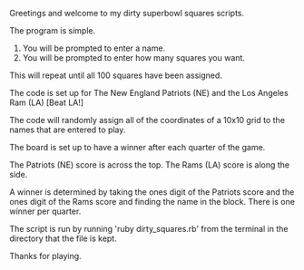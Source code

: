 Greetings and welcome to my dirty superbowl squares scripts.

The program is simple.

1.  You will be prompted to enter a name.
2.  You will be prompted to enter how many squares you want.

This will repeat until all 100 squares have been assigned.

The code is set up for The New England Patriots (NE) and the
Los Angeles Ram (LA) [Beat LA!]

The code will randomly assign all of the coordinates of a 10x10 grid to
the names that are entered to play.

The board is set up to have a winner after each quarter of the game.

The Patriots (NE) score is across the top.  The Rams (LA) score is along
the side.

A winner is determined by taking the ones digit of the Patriots score and the
ones digit of the Rams score and finding the name in the block.  There
is one winner per quarter.

The script is run by running 'ruby dirty_squares.rb' from the terminal in the
directory that the file is kept.

Thanks for playing.

